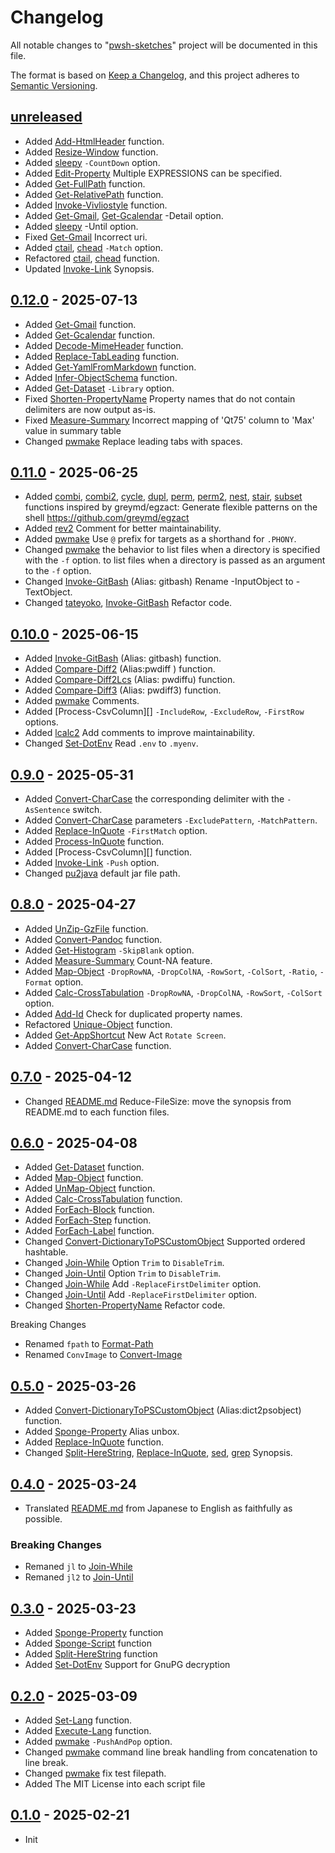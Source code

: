 # Changelog

All notable changes to "[pwsh-sketches](https://github.com/btklab/pwsh-sketches)" project will be documented in this file.

The format is based on [Keep a Changelog](https://keepachangelog.com/en/1.0.0/),
and this project adheres to [Semantic Versioning](https://semver.org/spec/v2.0.0.html).

## [unreleased]

- Added [Add-HtmlHeader][] function.
- Added [Resize-Window][] function.
- Added [sleepy][] `-CountDown` option.
- Added [Edit-Property][] Multiple EXPRESSIONS can be specified.
- Added [Get-FullPath][] function.
- Added [Get-RelativePath][] function.
- Added [Invoke-Vivliostyle][] function.
- Added [Get-Gmail][], [Get-Gcalendar][] -Detail option.
- Added [sleepy][] -Until option.
- Fixed [Get-Gmail][] Incorrect uri.
- Added [ctail][], [chead][] `-Match` option.
- Refactored [ctail][], [chead][] function.
- Updated [Invoke-Link][] Synopsis.

## [0.12.0] - 2025-07-13

- Added [Get-Gmail][] function.
- Added [Get-Gcalendar][] function.
- Added [Decode-MimeHeader][] function.
- Added [Replace-TabLeading][] function.
- Added [Get-YamlFromMarkdown][] function.
- Added [Infer-ObjectSchema][] function.
- Added [Get-Dataset][] `-Library` option.
- Fixed [Shorten-PropertyName][] Property names that do not contain delimiters are now output as-is.
- Fixed [Measure-Summary][] Incorrect mapping of 'Qt75' column to 'Max' value in summary table
- Changed [pwmake][] Replace leading tabs with spaces.

## [0.11.0] - 2025-06-25

- Added [combi][], [combi2][], [cycle][], [dupl][], [perm][], [perm2][], [nest][], [stair][], [subset][] functions inspired by  greymd/egzact: Generate flexible patterns on the shell <https://github.com/greymd/egzact>
- Added [rev2][] Comment for better maintainability.
- Added [pwmake][] Use `@` prefix for targets as a shorthand for `.PHONY`.
- Changed [pwmake][] the behavior to list files when a directory is specified with the `-f` option.
to list files when a directory is passed as an argument to the `-f` option.
- Changed [Invoke-GitBash][] (Alias: gitbash) Rename -InputObject to -TextObject.
- Changed [tateyoko][], [Invoke-GitBash][] Refactor code.


## [0.10.0] - 2025-06-15

- Added [Invoke-GitBash][] (Alias: gitbash) function.
- Added [Compare-Diff2][] (Alias:pwdiff ) function.
- Added [Compare-Diff2Lcs][] (Alias: pwdiffu) function.
- Added [Compare-Diff3][] (Alias: pwdiff3) function.
- Added [pwmake][] Comments.
- Added [Process-CsvColumn][] `-IncludeRow`, `-ExcludeRow`, `-FirstRow` options.
- Added [lcalc2][] Add comments to improve maintainability.
- Changed [Set-DotEnv][] Read `.env` to `.myenv`.

## [0.9.0] - 2025-05-31

- Added [Convert-CharCase][] the corresponding delimiter with the `-AsSentence` switch.
- Added [Convert-CharCase][] parameters `-ExcludePattern`, `-MatchPattern`.
- Added [Replace-InQuote][] `-FirstMatch` option.
- Added [Process-InQuote][] function.
- Added [Process-CsvColumn][] function.
- Added [Invoke-Link][] `-Push` option.
- Changed [pu2java][] default jar file path.

## [0.8.0] - 2025-04-27

- Added [UnZip-GzFile][] function.
- Added [Convert-Pandoc][] function.
- Added [Get-Histogram][] `-SkipBlank` option.
- Added [Measure-Summary][] Count-NA feature.
- Added [Map-Object][] `-DropRowNA`, `-DropColNA`, `-RowSort`, `-ColSort`, `-Ratio`, `-Format` option.
- Added [Calc-CrossTabulation][] `-DropRowNA`, `-DropColNA`, `-RowSort`, `-ColSort` option.
- Added [Add-Id][] Check for duplicated property names.
- Refactored [Unique-Object][] function.
- Added [Get-AppShortcut][] New Act `Rotate Screen`.
- Added [Convert-CharCase][] function.


## [0.7.0] - 2025-04-12

- Changed [README.md][] Reduce-FileSize: move the synopsis from README.md to each function files.

## [0.6.0] - 2025-04-08

- Added [Get-Dataset][] function.
- Added [Map-Object][] function.
- Added [UnMap-Object][] function.
- Added [Calc-CrossTabulation][] function.
- Added [ForEach-Block][] function.
- Added [ForEach-Step][] function.
- Added [ForEach-Label][] function.
- Changed [Convert-DictionaryToPSCustomObject][] Supported ordered hashtable.
- Changed [Join-While][] Option `Trim` to `DisableTrim`.
- Changed [Join-Until][] Option `Trim` to `DisableTrim`.
- Changed [Join-While][] Add `-ReplaceFirstDelimiter` option.
- Changed [Join-Until][] Add `-ReplaceFirstDelimiter` option.
- Changed [Shorten-PropertyName][] Refactor code.

Breaking Changes

- Renamed `fpath` to [Format-Path][]
- Renamed `ConvImage` to [Convert-Image][]

## [0.5.0] - 2025-03-26

- Added [Convert-DictionaryToPSCustomObject][] (Alias:dict2psobject) function.
- Added [Sponge-Property][] Alias unbox.
- Added [Replace-InQuote][] function.
- Changed [Split-HereString][], [Replace-InQuote][], [sed][], [grep][] Synopsis.

## [0.4.0] - 2025-03-24

- Translated [README.md][] from Japanese to English as faithfully as possible.

### Breaking Changes

- Remaned `jl` to [Join-While][]
- Remaned `jl2` to [Join-Until][]

## [0.3.0] - 2025-03-23

- Added [Sponge-Property][] function
- Added [Sponge-Script][] function
- Added [Split-HereString][] function
- Added [Set-DotEnv][] Support for GnuPG decryption

## [0.2.0] - 2025-03-09

- Added [Set-Lang][] function.
- Added [Execute-Lang][] function.
- Added [pwmake][] `-PushAndPop` option.
- Changed [pwmake][] command line break handling from concatenation to line break.
- Changed [pwmake][] fix test filepath.
- Added The MIT License into each script file

## [0.1.0] - 2025-02-21

- Init


[README.md]: blob/main/README.md
[CHANGELOG.md]: blob/main/CHANGELOG.md
[examples.md]: blob/main/examples.md

[addb]: src/addb_function.ps1
[addl]: src/addl_function.ps1
[addr]: src/addr_function.ps1
[addt]: src/addt_function.ps1
[cat2]: src/cat2_function.ps1
[catcsv]: src/catcsv_function.ps1
[chead]: src/chead_function.ps1
[clip2img]: src/clip2img_function.ps1
[clipwatch]: src/clipwatch_function.ps1
[conv]: src/conv_function.ps1
[Convert-Image]: src/Convert-Image_function.ps1
[count]: src/count_function.ps1
[csv2sqlite]: src/csv2sqlite_function.ps1
[csv2txt]: src/csv2txt_function.ps1
[ctail]: src/ctail_function.ps1
[delf]: src/delf_function.ps1
[dot2gviz]: src/dot2gviz_function.ps1
[filehame]: src/filehame_function.ps1
[fillretu]: src/fillretu_function.ps1
[flat]: src/flat_function.ps1
[wrap]: src/wrap_function.ps1
[fwatch]: src/fwatch_function.ps1
[gantt2pu]: src/gantt2pu_function.ps1
[Get-DateAlternative]: src/Get-DateAlternative_function.ps1
[Get-OGP]: src/Get-OGP_function.ps1
[getfirst]: src/getfirst_function.ps1
[getlast]: src/getlast_function.ps1
[grep]: src/grep_function.ps1
[gyo]: src/gyo_function.ps1
[han]: src/han_function.ps1
[head]: src/head_function.ps1
[image2md]: src/image2md_function.ps1
[json2txt]: src/json2txt_function.ps1
[juni]: src/juni_function.ps1
[keta]: src/keta_function.ps1
[kinsoku]: src/kinsoku_function.ps1
[lastyear]: src/Get-DateAlternative_function.ps1
[lcalc]: src/lcalc_function.ps1
[linkcheck]: src/linkcheck_function.ps1
[linkextract]: src/linkextract_function.ps1
[logi2dot]: src/logi2dot_function.ps1
[logi2pu]: src/logi2pu_function.ps1
[man2]: src/man2_function.ps1
[map2]: src/map2_function.ps1
[mind2dot]: src/mind2dot_function.ps1
[mind2pu]: src/mind2pu_function.ps1
[nextyear]: src/Get-DateAlternative_function.ps1
[Override-Yaml]: src/Override-Yaml_function.ps1
[pawk]: src/pawk_function.ps1
[pu2java]: src/pu2java_function.ps1
[pwmake]: src/pwmake_function.ps1
[retu]: src/retu_function.ps1
[rev]: src/rev_function.ps1
[rev2]: src/rev2_function.ps1
[say]: src/say_function.ps1
[sed-i]: src/sed-i_function.ps1
[sed]: src/sed_function.ps1
[self]: src/self_function.ps1
[sleepy]: src/sleepy_function.ps1
[sm2]: src/sm2_function.ps1
[table2md]: src/table2md_function.ps1
[tac]: src/tac_function.ps1
[tail]: src/tail_function.ps1
[tarr]: src/tarr_function.ps1
[tateyoko]: src/tateyoko_function.ps1
[teatimer]: src/teatimer_function.ps1
[tenki]: src/tenki_function.ps1
[tex2pdf]: src/tex2pdf_function.ps1
[thisyear]: src/Get-DateAlternative_function.ps1
[toml2psobject]: src/toml2psobject_function.ps1
[uniq]: src/uniq_function.ps1
[vbStrConv]: src/vbStrConv_function.ps1
[yarr]: src/yarr_function.ps1
[zen]: src/zen_function.ps1

[percentile]: src/percentile_function.ps1
[decil]: src/decil_function.ps1
[summary]: src/summary_function.ps1
[movw]: src/movw_function.ps1

[Format-Path]: src/Format-Path_function.ps1
[watercss]: src/watercss_function.ps1

[flow2pu]: src/flow2pu_function.ps1
[seq2pu]: src/seq2pu_function.ps1

[ysort]: src/ysort_function.ps1
[ycalc]: src/ycalc_function.ps1
[fval]: src/fval_function.ps1

[Get-AppShortcut]: src/Get-AppShortcut_function.ps1
[mdgrep]: src/mdgrep_function.ps1

[pwsync]: src/pwsync_function.ps1
[clip2file]: src/clip2file_function.ps1
[Rename-Normalize]: src/Rename-Normalize_function.ps1
[clip2normalize]: src/clip2normalize_function.ps1

[tail-f]: src/tail-f_function.ps1
[operator.ps1]: operator.ps1

[push2loc]: src/push2loc_function.ps1
[clip2push]: src/clip2push_function.ps1
[clip2shortcut]: src/clip2shortcut_function.ps1

[clip2hyperlinkl]: src/clip2hyperlink_function.ps1
[list2table]: src/list2table_function.ps1
[mdfocus]: src/mdfocus_function.ps1

[Add-LineBreak]: src/Add-LineBreak_function.ps1
[Add-LineBreakEndOfFile]: src/Add-LineBreakEndOfFile_function.ps1

[Shorten-PropertyName]: src/Shorten-PropertyName_function.ps1
[Drop-NA]: src/Drop-NA_function.ps1
[Replace-NA]: src/Replace-NA_function.ps1
[Apply-Function]: src/Apply-Function_function.ps1
[GroupBy-Object]: src/GroupBy-Object_function.ps1
[Measure-Stats]: src/Measure-Stats_function.ps1
[Add-Stats]: src/Add-Stats_function.ps1
[Detect-XrsAnomaly]: src/Detect-XrsAnomaly_function.ps1

[Get-Histogram]: src/Get-Histogram_function.ps1
[Plot-BarChart]: src/Plot-BarChart_function.ps1

[Get-First]: src/Get-First_function.ps1
[Get-Last]: src/Get-Last_function.ps1
[Select-Field]: src/Select-Field_function.ps1
[Delete-Field]: src/Delete-Field_function.ps1

[Replace-ForEach]: src/Replace-ForEach_function.ps1

[Measure-Quartile]: src/Measure-Quartile_function.ps1
[Add-Quartile]: src/Add-Quartile_function.ps1

[Join2-Object]: src/Join2-Object_function.ps1

[lcalc2]: src/lcalc2_function.ps1

[Unique-Object]: src/Unique-Object_function.ps1
[Measure-Summary]: src/Measure-Summary_function.ps1
[Transpose-Property]: src/Transpose-Property_function.ps1

[Edit-Function]: src/Edit-Function_function.ps1
[Get-Ticket]: src/Get-Ticket_function.ps1

[Decrease-Indent]: src/Decrease-Indent_function.ps1

[Set-NowTime2Clipboard]: src/Set-NowTime2Clipboard_function.ps1
[Sleep-ComputerAFM]: src/Sleep-ComputerAFM_function.ps1
[Shutdown-ComputerAFM]: src/Shutdown-ComputerAFM_function.ps1

[Unzip-Archive]: src/Unzip-Archive_function.ps1
[clip2unzip]: src/Unzip-Archive_function.ps1

[Get-ClipboardAlternative]: src/Get-ClipboardAlternative_function.ps1
[gclipa]: src/Get-ClipboardAlternative_function.ps1

[Test-isAsciiLine]: src/Test-isAsciiLine_function.ps1
[isAsciiLine]: src/Test-isAsciiLine_function.ps1

[Grep-Block]: src/Grep-Block_function.ps1
[Sort-Block]: src/Sort-Block_function.ps1

[Execute-TinyTeX]: src/Execute-TinyTeX_function.ps1
[Execute-RMarkdown]: src/Execute-RMarkdown_function.ps1

[math2tex]: src/math2tex_function.ps1
[Inkscape-Converter]: src/Inkscape-Converter_function.ps1

[GetValueFrom-Key]: src/GetValueFrom-Key_function.ps1

[Trim-EmptyLine]: src/Trim-EmptyLine_function.ps1

[Cast-Date]: src/Cast-Date_function.ps1
[Cast-Decimal]: src/Cast-Decimal_function.ps1
[Cast-Double]: src/Cast-Double_function.ps1
[Cast-Integer]: src/Cast-Integer_function.ps1
[Edit-Property]: src/Edit-Property_function.ps1

[ClipImageFrom-File]: src/ClipImageFrom-File_function.ps1

[Invoke-Link]: src/Invoke-Link_function.ps1

[Add-Id]: src/Add-Id_function.ps1

[Tee-Clip]: src/Tee-Clip_function.ps1
[Auto-Clip]: src/Auto-Clip_function.ps1

[PullOut-String]: src/PullOut-String_function.ps1

[Set-DotEnv]: src/Set-DotEnv_function.ps1

[Decode-Uri]: src/Decode-Uri_function.ps1
[Encode-Uri]: src/Encode-Uri_function.ps1

[Set-Lang]: src/Set-Lang_function.ps1
[Execute-Lang]: src/Execute-Lang_function.ps1

[Sponge-Property]: src/Sponge-Property_function.ps1
[Sponge-Script]: src/Sponge-Script_function.ps1
[Split-HereString]: src/Split-HereString_function.ps1

[Join-While]: src/Join-While_function.ps1
[Join-Until]: src/Join-Until_function.ps1

[Convert-DictionaryToPSCustomObject]: src/Convert-DictionaryToPSCustomObject_function.ps1
[Replace-InQuote]: src/Replace-InQuote_function.ps1


[ForEach-Block]: src/ForEach-Block_function.ps1
[ForEach-Step]: src/ForEach-Step_function.ps1
[ForEach-Label]: src/ForEach-Label_function.ps1

[Get-Dataset]: src/Get-Dataset_function.ps1
[Map-Object]: src/Map-Object_function.ps1
[UnMap-Object]: src/UnMap-Object_function.ps1
[Calc-CrossTabulation]: src/Calc-CrossTabulation_function.ps1

[Convert-Pandoc]: src/Convert-Pandoc_function.ps1

[UnZip-GzFile]: src/UnZip-GzFile_function.ps1

[Convert-CharCase]: src/Convert-CharCase_function.ps1

[Process-InQuote]: src/Process-InQuote_function.ps1

[Invoke-GitBash]: src/Invoke-GitBash_function.ps1
[Compare-Diff2Lcs]: src/Compare-Diff2Lcs_function.ps1
[Compare-Diff2]: src/Compare-Diff2_function.ps1
[Compare-Diff3]: src/Compare-Diff3_function.ps1

[combi]: src/combi_function.ps1
[combi2]: src/combi2_function.ps1
[cycle]: src/cycle_function.ps1
[dupl]: src/dupl_function.ps1
[perm]: src/perm_function.ps1
[perm2]: src/perm2_function.ps1
[nest]: src/nest_function.ps1
[stair]: src/stair_function.ps1
[subset]: src/subset_function.ps1

[Get-YamlFromMarkdown]: src/Get-YamlFromMarkdown_function.ps1
[Infer-ObjectSchema]: src/Infer-ObjectSchema_function.ps1
[Replace-TabLeading]: src/Replace-TabLeading_function.ps1
[Decode-MimeHeader]: src/Decode-MimeHeader_function.ps1

[Get-Gmail]: src/Get-Gmail_function.ps1
[Get-Gcalendar]: src/Get-Gcalendar_function.ps1

[Invoke-Vivliostyle]: src/Invoke-Vivliostyle_function.ps1
[Get-FullPath]: src/Get-FullPath_function.ps1
[Get-RelativePath]: src/Get-RelativePath_function.ps1
[Resize-Window]: src/Resize-Window_function.ps1
[Add-HtmlHeader]: src/Add-HtmlHeader_function.ps1


[unreleased]: https://github.com/btklab/pwsh-sketches/compare/0.12.0..HEAD
[0.12.0]: https://github.com/btklab/pwsh-sketches/releases/tag/0.12.0
[0.11.0]: https://github.com/btklab/pwsh-sketches/releases/tag/0.11.0
[0.10.0]: https://github.com/btklab/pwsh-sketches/releases/tag/0.10.0
[0.9.0]: https://github.com/btklab/pwsh-sketches/releases/tag/0.9.0
[0.8.0]: https://github.com/btklab/pwsh-sketches/releases/tag/0.8.0
[0.7.0]: https://github.com/btklab/pwsh-sketches/releases/tag/0.7.0
[0.6.0]: https://github.com/btklab/pwsh-sketches/releases/tag/0.6.0
[0.5.0]: https://github.com/btklab/pwsh-sketches/releases/tag/0.5.0
[0.4.0]: https://github.com/btklab/pwsh-sketches/releases/tag/0.4.0
[0.3.0]: https://github.com/btklab/pwsh-sketches/releases/tag/0.3.0
[0.2.0]: https://github.com/btklab/pwsh-sketches/releases/tag/0.2.0
[0.1.0]: https://github.com/btklab/pwsh-sketches/releases/tag/0.1.0

